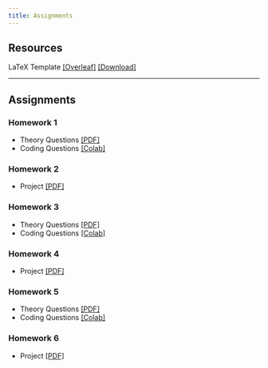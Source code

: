 ```yaml
---
title: Assignments
---
```


## Resources

LaTeX Template [\[Overleaf\]](https://www.overleaf.com/read/qfgfxnxmzpwv#68bf19) [\[Download\]](https://www.overleaf.com/project/66c76561e46c6fef96792171/download/zip)

---
## Assignments

### Homework 1
- Theory Questions [\[PDF\]](./static/pdf/hw1.pdf)
- Coding Questions [\[Colab\]](https://colab.research.google.com/drive/1uDhvLfXpki161_W-4JZ5v_QphJpy5rQk)

### Homework 2
- Project [\[PDF\]](./static/pdf/hw2.pdf)

### Homework 3
- Theory Questions [\[PDF\]](./static/pdf/hw3.pdf)
- Coding Questions [\[Colab\]](https://colab.research.google.com/drive/1vxZ-r32JFj9Dzq7L_lsJWT7EvdEZkOSn?usp=sharing)

### Homework 4
- Project [\[PDF\]](./static/pdf/hw4.pdf)

### Homework 5
- Theory Questions [\[PDF\]](./static/pdf/hw5.pdf)
- Coding Questions [\[Colab\]](https://colab.research.google.com/drive/11M7Ngo-Ep_rvCuPiVE35wkTcqahoCSit?usp=sharing)

### Homework 6
- Project [\[PDF\]](./static/pdf/hw6.pdf)

